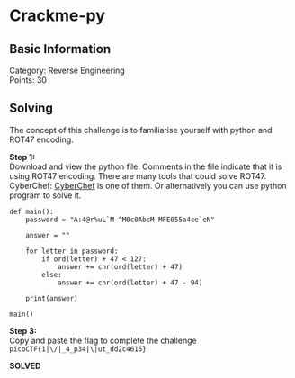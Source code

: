 # Crackme-py

## Basic Information
Category: Reverse Engineering  
Points: 30  

## Solving
The concept of this challenge is to familiarise yourself with python and ROT47 encoding. 
  
**Step 1:**  
Download and view the python file. Comments in the file indicate that it is using ROT47 encoding. There are many tools that could solve ROT47. CyberChef: [CyberChef](https://cyberchef.org) is one of them. Or alternatively you can use python program to solve it. 

```
def main():
	password = "A:4@r%uL`M-^M0c0AbcM-MFE055a4ce`eN"

	answer = ""

	for letter in password:
		if ord(letter) + 47 < 127:
			answer += chr(ord(letter) + 47)
		else:
			answer += chr(ord(letter) + 47 - 94)

	print(answer)

main()
```

**Step 3:**   
Copy and paste the flag to complete the challenge  
```picoCTF{1|\/|_4_p34|\|ut_dd2c4616}```  

**SOLVED**  
